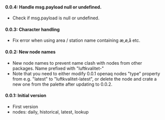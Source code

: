 #### 0.0.4: Handle msg.payload null or undefined.

 - Check if msg.payload is null or undefined.

#### 0.0.3: Character handling

 - Fix error when using area / station name containing æ,ø,å etc.

 #### 0.0.2: New node names

 - New node names to prevent name clash with nodes from other packages. Name prefixed with "luftkvalitet-"
 - Note that you need to either modify 0.0.1 openaq nodes "type" property from e.g. "latest" to "luftkvalitet-latest",
 or delete the node and crate a new one from the palette after updating to 0.0.2.

#### 0.0.1: Initial version

 - First version
 - nodes: daily, historical, latest, lookup
